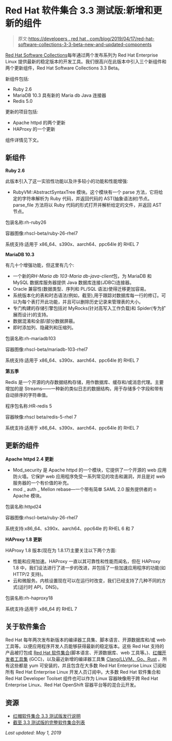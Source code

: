 # Red Hat 软件集合 3.3 测试版:新增和更新的组件

> 原文:[https://developers . red hat . com/blog/2019/04/17/red-hat-software-collections-3-3-beta-new-and-updated-components](https://developers.redhat.com/blog/2019/04/17/red-hat-software-collections-3-3-beta-new-and-updated-components)

[Red Hat Software Collections](https://developers.redhat.com/products/softwarecollections/overview/)每年通过两个发布系列为 Red Hat Enterprise Linux 提供最新的稳定版本的开发工具。我们很高兴在此版本中引入三个新组件和两个更新组件，Red Hat Software Collections 3.3 Beta。

新组件包括:

*   Ruby 2.6
*   MariaDB 10.3 具有新的 Maria db Java 连接器
*   Redis 5.0

更新的项目包括:

*   Apache httpd 的两个更新
*   HAProxy 的一个更新

组件详情见下文。

## 新组件

**Ruby 2.6**

此版本引入了这一实验性功能以及许多较小的功能和性能增强:

*   RubyVM::AbstractSyntaxTree 模块。这个模块有一个 parse 方法，它将给定的字符串解析为 Ruby 代码，并返回代码的 AST(抽象语法树)节点。parse_file 方法将以 Ruby 代码的形式打开并解析给定的文件，并返回 AST 节点。

包装名称:rh-ruby26

容器图像:rhscl-beta/ruby-26-rhel7

系统支持:适用于 x86_64、s390x、aarch64、ppc64le 的 RHEL 7

**MariaDB 10.3**

有几十个增强功能，但这里有几个:

*   一个新的*RH-Maria db 103-Maria db-java-client*包，为 MariaDB 和 MySQL 数据库服务器提供 Java 数据库连接(JDBC)连接器。
*   Oracle 兼容性(数据类型、序列和 PL/SQL 语法)使得迁移更加容易。
*   系统版本化的表和时态语法(例如，截至),用于跟踪对数据库每一行的修订。可以为每个表打开此功能，并且可以删除历史记录来管理表的大小。
*   专门构建的存储引擎包括对 MyRocks(针对高写入工作负载)和 Spider(专为扩展而设计)的支持。
*   数据混淆和全部/部分数据屏蔽。
*   即时添加列、隐藏列和压缩列。

包装名称:rh-mariadb103

容器图像:rhscl-beta/mariadb-103-rhel7

系统支持:适用于 x86_64、s390x、aarch64、ppc64le 的 RHEL 7

**第五季**

Redis 是一个开源的内存数据结构存储，用作数据库、缓存和/或消息代理。主要增加的是 Streams——一种新的类似日志的数据结构，用于存储多个字段和带有自动排序的字符串值。

程序包名称:HR-redis 5

容器映像:rhscl beta/redis-5-rhel 7

系统支持:适用于 x86_64、s390x、aarch64、ppc64le 的 RHEL 7

## 更新的组件

**Apache httpd 2.4 更新**

*   Mod_security 是 Apache httpd 的一个模块，它提供了一个开源的 web 应用防火墙。它保护 web 应用程序免受一系列常见的攻击和漏洞，并且是对 web 服务器的一个有价值的补充。
*   mod _ auth _ Mellon rebase—一个带有简单 SAML 2.0 服务提供者的 n Apache 模块。

包装名称:httpd24

容器图像:rhscl-beta/ruby-26-rhel7

系统支持:x86_64、s390x、aarch64、ppc64le 的 RHEL 6 和 7

**HAProxy 1.8 更新**

HAProxy 1.8 版本(现在为 1.8.17)主要关注以下两个方面:

*   性能和应用加速。HAProxy 一直以其可靠性和性能而闻名，但在 HAProxy 1.8 中，我们设法进行了进一步的改进，并包括了一些加速应用程序的功能(如 HTTP/2 支持)。
*   云和微服务。内核设置现在可以在运行时改变，我们已经支持了几种不同的方式(运行时 API，DNS)。

包装名称:rh-haproxy18

系统支持:适用于 x86_64 的 RHEL 7

## 关于软件集合

Red Hat 每年两次发布新版本的编译器工具集、脚本语言、开源数据库和/或 web 工具等。以便应用程序开发人员能够获得最新的稳定版本。这些 Red Hat 支持的产品被打包成 [Red Hat 软件集合](https://developers.redhat.com/products/softwarecollections/overview/)(脚本语言、开源数据库、web 工具等。)、[红帽开发者工具集](https://developers.redhat.com/products/developertoolset/overview/) (GCC)，以及最近新增的编译器工具集 [Clang/LLVM、Go、Rust](https://developers.redhat.com/products/clang-llvm-go-rust/overview/) 。所有这些都是 yum 可安装的，并且包含在大多数 Red Hat Enterprise Linux 订阅和所有 Red Hat Enterprise Linux 开发人员订阅中。大多数 Red Hat 软件集合和 Red Hat Developer Toolset 组件也可以作为 Linux 容器映像用于跨 Red Hat Enterprise Linux、Red Hat OpenShift 容器平台等的混合云开发。

## 资源

*   [红帽软件集合 3.3 测试版发行说明](https://access.redhat.com/documentation/en-us/red_hat_software_collections/3-beta/html-single/3.3_release_notes/index)
*   [截至 3.3 测试版的完整软件集合列表](https://access.redhat.com/documentation/en-us/red_hat_software_collections/3-beta/html-single/3.3_release_notes/index#tabl-RHSCL-Components)

*Last updated: May 1, 2019*